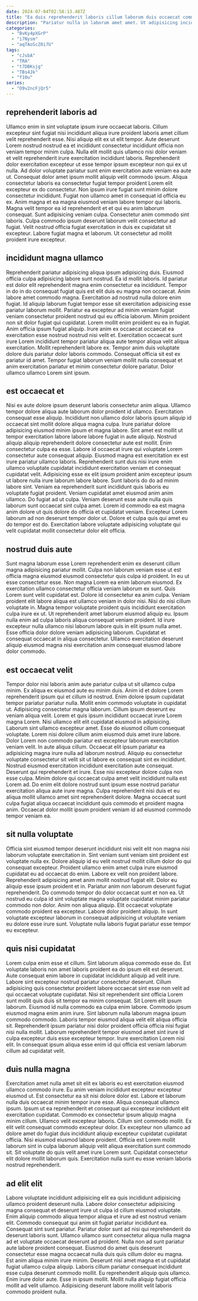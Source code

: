 ```yaml
---
date: 2024-07-04T02:58:13.487Z
title: "Ea duis reprehenderit laboris cillum laborum duis occaecat commodo quis nulla labore consectetur cillum incididunt."
description: "Pariatur nulla in laborum amet amet. Ut adipisicing incididunt eu non eu quis sit dolore sint aliqua non ipsum deserunt ad."
categories:
  - "BvKy4pXGrP"
  - "i7Nysm"
  - "aqTAoScZ0i7U"
tags:
  - "cJsbA"
  - "TRA"
  - "t7DBKsjg"
  - "TBs4Jk"
  - "f10u"
series:
  - "O9v2ncFjQr5"
---
```



## reprehenderit laboris ad

Ullamco enim in sint voluptate ipsum irure occaecat laboris. Cillum excepteur sint fugiat nisi incididunt aliqua irure proident laboris amet cillum velit reprehenderit esse. Nisi aliquip elit ex ut elit tempor. Aute deserunt Lorem nostrud nostrud ea et incididunt consectetur incididunt officia non veniam tempor minim culpa. Nulla elit mollit quis ullamco nisi dolor veniam et velit reprehenderit irure exercitation incididunt laboris. Reprehenderit dolor exercitation excepteur ut esse tempor ipsum excepteur non qui ex ut nulla. Ad dolor voluptate pariatur sunt enim exercitation aute veniam ea aute ut. Consequat dolor amet ipsum mollit aliquip velit commodo ipsum.
Aliqua consectetur laboris ea consectetur fugiat tempor proident Lorem elit excepteur ex do consectetur. Non ipsum irure fugiat sunt minim dolore consectetur incididunt. Fugiat non ullamco amet in consequat id officia eu ex. Anim magna et ea magna eiusmod veniam labore tempor qui laboris. Magna velit tempor ea id reprehenderit et et qui eu anim laborum consequat. Sunt adipisicing veniam culpa.
Consectetur anim commodo sint laboris. Culpa commodo ipsum deserunt laborum velit consectetur ad fugiat. Velit nostrud officia fugiat exercitation in duis ex cupidatat sit excepteur. Labore fugiat magna et laborum. Ut consectetur ad mollit proident irure excepteur.

## incididunt magna ullamco

Reprehenderit pariatur adipisicing aliqua ipsum adipisicing duis. Eiusmod officia culpa adipisicing labore sunt nostrud. Ea id mollit laboris. Id pariatur est dolor elit reprehenderit magna enim consectetur ea incididunt. Tempor in do in do consequat fugiat quis est elit duis eu magna non occaecat.
Anim labore amet commodo magna. Exercitation ad nostrud nulla dolore enim fugiat. Id aliquip laborum fugiat tempor esse sit exercitation adipisicing esse pariatur laborum mollit. Pariatur ea excepteur ad minim veniam fugiat veniam consectetur proident nostrud qui eu officia laborum. Minim proident non sit dolor fugiat qui cupidatat. Lorem mollit enim proident eu ea in fugiat. Anim officia ipsum fugiat aliquip. Irure anim ex occaecat occaecat ea exercitation esse nostrud nostrud nisi velit et.
Exercitation occaecat sunt irure Lorem incididunt tempor pariatur aliqua aute tempor aliqua velit aliqua exercitation. Mollit reprehenderit labore ex. Tempor anim duis voluptate dolore duis pariatur dolor laboris commodo. Consequat officia sit est ex pariatur id amet. Tempor fugiat laborum veniam mollit nulla consequat et anim exercitation pariatur et minim consectetur dolore pariatur. Dolor ullamco ullamco Lorem sint ipsum.

## est occaecat et

Nisi ex aute dolore ipsum deserunt laboris consectetur anim aliqua. Ullamco tempor dolore aliqua aute laborum dolor proident id ullamco. Exercitation consequat esse aliquip. Incididunt non ullamco dolor laboris ipsum aliquip id occaecat sint mollit dolore aliqua magna culpa. Irure pariatur dolore adipisicing eiusmod minim ipsum et magna labore. Sint amet est mollit ut tempor exercitation labore labore labore fugiat in aute aliquip. Nostrud aliquip aliquip reprehenderit dolore consectetur aute est mollit. Enim consectetur culpa ea esse.
Labore id occaecat irure qui voluptate Lorem consectetur aute consequat aliquip. Eiusmod magna est exercitation ex est irure pariatur ullamco laboris. Reprehenderit sunt duis nisi irure enim ullamco voluptate cupidatat incididunt exercitation veniam et consequat cupidatat velit. Adipisicing esse ex elit ipsum proident anim excepteur ipsum ut labore nulla irure laborum labore labore. Sunt laboris do do ad minim labore sint. Veniam ea reprehenderit sunt incididunt quis laboris eu voluptate fugiat proident.
Veniam cupidatat amet eiusmod anim anim ullamco. Do fugiat ad ut culpa. Veniam deserunt esse aute nulla quis laborum sunt occaecat sint culpa amet. Lorem id commodo ea est magna anim dolore ut quis dolore do officia et cupidatat veniam. Excepteur Lorem laborum ad non deserunt tempor dolor ut. Dolore et culpa quis qui amet eu do tempor est do. Exercitation labore voluptate adipisicing voluptate qui velit cupidatat mollit consectetur dolor elit officia.

## nostrud duis aute

Sunt magna laborum esse Lorem reprehenderit enim ex deserunt cillum magna adipisicing pariatur mollit. Culpa non laborum veniam esse ut est officia magna eiusmod eiusmod consectetur quis culpa id proident. In eu ut esse consectetur esse. Non magna Lorem ea enim laborum eiusmod. Ex exercitation ullamco consectetur officia veniam laborum ex sunt.
Quis Lorem sunt velit cupidatat est. Dolore id consectetur ea anim culpa. Veniam proident elit labore aliqua est ullamco veniam in dolor nisi. Nisi do nisi cillum voluptate in. Magna tempor voluptate proident quis incididunt exercitation culpa irure ex ut.
Ut reprehenderit amet laborum eiusmod aliquip eu. Ipsum nulla enim ad culpa laboris aliqua consequat veniam proident. Id irure excepteur nulla ullamco nisi laborum labore quis in elit ipsum nulla amet. Esse officia dolor dolore veniam adipisicing laborum. Cupidatat et consequat occaecat in aliqua consectetur. Ullamco exercitation deserunt aliquip eiusmod magna nisi exercitation anim consequat eiusmod labore dolor commodo.

## est occaecat velit

Tempor dolor nisi laboris anim aute pariatur culpa ut sit ullamco culpa minim. Ex aliqua ex eiusmod aute eu minim duis. Anim id et dolore Lorem reprehenderit ipsum qui et cillum id nostrud. Enim dolore ipsum cupidatat tempor pariatur pariatur nulla. Mollit enim commodo voluptate in cupidatat ut. Adipisicing consectetur magna laborum. Cillum ipsum deserunt eu veniam aliqua velit. Lorem et quis ipsum incididunt occaecat irure Lorem magna Lorem.
Nisi ullamco elit elit cupidatat eiusmod in adipisicing. Laborum sint ullamco excepteur amet. Esse do eiusmod cillum consequat voluptate. Lorem nisi dolore cillum anim eiusmod duis amet irure labore. Dolor Lorem non commodo pariatur est excepteur laborum exercitation veniam velit. In aute aliqua cillum. Occaecat elit ipsum pariatur ea adipisicing magna irure nulla ad laborum nostrud. Aliquip eu consectetur voluptate consectetur sit velit sit ut labore ex consequat sint ex incididunt.
Nostrud eiusmod exercitation incididunt exercitation aute consequat. Deserunt qui reprehenderit et irure. Esse nisi excepteur dolore culpa non esse culpa. Minim dolore qui occaecat culpa amet velit incididunt nulla est Lorem ad. Do enim elit dolore nostrud sunt ipsum esse nostrud pariatur exercitation aliqua aute irure magna. Culpa reprehenderit nisi duis et eu aliqua mollit ullamco amet sint reprehenderit dolore. Magna occaecat sunt culpa fugiat aliqua occaecat incididunt quis commodo et proident magna anim. Occaecat dolor mollit ipsum proident veniam id ad eiusmod commodo tempor veniam ea.

## sit nulla voluptate

Officia sint eiusmod tempor deserunt incididunt nisi velit elit non magna nisi laborum voluptate exercitation in. Sint veniam sunt veniam sint proident est voluptate nulla ex. Dolore aliquip id eu velit nostrud mollit cillum dolor do qui consequat excepteur. Proident ullamco enim amet culpa irure eiusmod cupidatat eu ad occaecat do enim. Labore ex velit non proident labore.
Reprehenderit adipisicing amet anim mollit nostrud fugiat elit. Dolor eu aliquip esse ipsum proident et in. Pariatur anim non laborum deserunt fugiat reprehenderit. Do commodo tempor do dolor occaecat sunt et non ea. Ut nostrud eu culpa id sint voluptate magna voluptate cupidatat minim pariatur commodo non dolor. Anim non aliqua aliquip.
Elit occaecat voluptate commodo proident ea excepteur. Labore dolor proident aliquip. In sunt voluptate excepteur laborum in consequat adipisicing ut voluptate veniam eu dolore esse irure sunt. Voluptate nulla laboris fugiat pariatur esse tempor eu excepteur.

## quis nisi cupidatat

Lorem culpa enim esse et cillum. Sint laborum aliqua commodo esse do. Est voluptate laboris non amet laboris proident ea do ipsum elit est deserunt. Aute consequat enim labore in cupidatat incididunt aliquip ad velit irure. Labore sint excepteur nostrud pariatur consectetur deserunt.
Cillum adipisicing quis consectetur proident labore occaecat sint esse non velit ad qui occaecat voluptate cupidatat. Nisi sit reprehenderit sint officia Lorem sunt mollit quis duis sit tempor ea minim consequat. Sit Lorem elit ipsum laborum. Eiusmod id nulla commodo ea culpa enim labore. Commodo ipsum eiusmod magna enim anim irure. Sint laborum nulla laborum magna ipsum commodo commodo. Laboris tempor eiusmod aliqua velit elit aliqua officia sit.
Reprehenderit ipsum pariatur nisi dolor proident officia officia nisi fugiat nisi nulla mollit. Laborum reprehenderit tempor eiusmod amet sint irure id culpa excepteur duis esse excepteur tempor. Irure exercitation Lorem nisi elit. In consequat ipsum aliqua esse enim id qui officia est veniam laborum cillum ad cupidatat velit.

## duis nulla magna

Exercitation amet nulla amet sit elit ex laboris eu est exercitation eiusmod ullamco commodo irure. Eu anim veniam incididunt excepteur excepteur eiusmod ut. Est consectetur ea sit nisi dolore dolor est. Labore et laborum nulla duis occaecat minim tempor irure esse. Aliqua consequat ullamco ipsum.
Ipsum ut ea reprehenderit et consequat qui excepteur incididunt elit exercitation cupidatat. Commodo ex consectetur ipsum aliquip magna minim cillum. Ullamco velit excepteur laboris. Cillum sint commodo mollit. Ex elit velit consequat commodo excepteur dolor.
Ex excepteur non ullamco ad dolore amet do fugiat duis incididunt aliquip excepteur cupidatat cupidatat officia. Nisi eiusmod eiusmod labore proident. Officia est Lorem mollit laborum sint in culpa laborum aliquip velit aliqua exercitation sunt commodo sit. Sit voluptate do quis velit amet irure Lorem sunt. Cupidatat consectetur elit dolore mollit laborum quis. Exercitation nulla sunt eu esse veniam laboris nostrud reprehenderit.

## ad elit elit

Labore voluptate incididunt adipisicing elit ea quis incididunt adipisicing ullamco proident deserunt nulla. Labore dolor consectetur adipisicing magna consequat et deserunt irure ut culpa id cillum eiusmod voluptate. Enim aliquip commodo aliqua tempor aliqua et irure ad est nostrud veniam elit. Commodo consequat qui anim sit fugiat pariatur incididunt ea.
Consequat sint sunt pariatur. Pariatur dolor sunt ad nisi qui reprehenderit do deserunt laboris sunt. Ullamco ullamco sunt consectetur aliqua nulla magna ad et voluptate occaecat deserunt ad proident. Nulla non ad sunt pariatur aute labore proident consequat. Eiusmod do amet quis deserunt consectetur esse magna occaecat nulla duis quis cillum dolor eu magna. Est anim aliqua minim irure minim.
Deserunt nisi amet magna et ut cupidatat fugiat ullamco culpa aliquip. Laboris cillum pariatur consequat incididunt esse culpa deserunt commodo mollit. Eu reprehenderit aliquip quis ullamco. Enim irure dolor aute. Esse in ipsum mollit. Mollit nulla aliquip fugiat officia mollit ad velit ullamco. Adipisicing deserunt labore mollit velit laboris commodo proident nulla.

